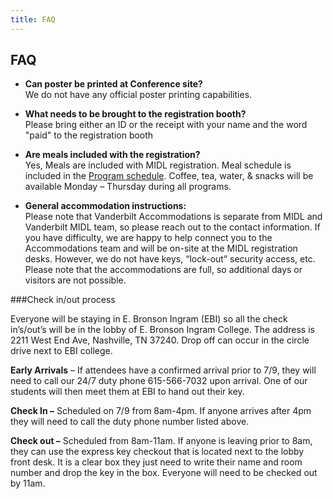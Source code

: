 ```yaml
---
title: FAQ
---
```


## FAQ

* <strong>Can poster be printed at Conference site?</strong><br>
We do not have any official poster printing capabilities.

* <strong>What needs to be brought to the registration booth?</strong><br>
Please bring either an ID or the receipt with your name and the word "paid" to the registration booth

* <strong>Are meals included with the registration?</strong><br>
Yes, Meals are included with MIDL registration. Meal schedule is included in the <a href="/dates.html">Program schedule</a>. Coffee, tea, water, & snacks will be available Monday – Thursday during all programs.

* <strong>General accommodation instructions:</strong><br>
Please note that Vanderbilt Accommodations is separate from MIDL and Vanderbilt MIDL team, so please reach out to the contact information. If you have difficulty, we are happy to help connect you to the Accommodations team and will be on-site at the MIDL registration desks. However, we do not have keys, “lock-out” security access, etc. Please note that the accommodations are full, so additional days or visitors are not possible. 

 
###Check in/out process

Everyone will be staying in E. Bronson Ingram (EBI) so all the check in’s/out’s will be in the lobby of E. Bronson Ingram College. The address is 2211 West End Ave, Nashville, TN 37240. Drop off can occur in the circle drive next to EBI college. <br>

 

<strong>Early Arrivals</strong> – If attendees have a confirmed arrival prior to 7/9, they will need to call our 24/7 duty phone 615-566-7032 upon arrival. One of our students will then meet them at EBI to hand out their key. <br>

 

<strong>Check In –</strong> Scheduled on 7/9 from 8am-4pm. If anyone arrives after 4pm they will need to call the duty phone number listed above. <br>

 

<strong>Check out –</strong> Scheduled from 8am-11am. If anyone is leaving prior to 8am, they can use the express key checkout that is located next to the lobby front desk. It is a clear box they just need to write their name and room number and drop the key in the box. Everyone will need to be checked out by 11am. <br>

